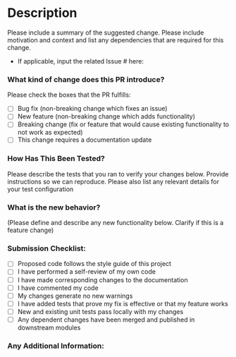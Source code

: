 # Description

Please include a summary of the suggested change. Please include motivation and context and list any dependencies that are required for this change.

- If applicable, input the related Issue # here: 

### What kind of change does this PR introduce?

Please check the boxes that the PR fulfills:

- [ ] Bug fix (non-breaking change which fixes an issue)
- [ ] New feature (non-breaking change which adds functionality)
- [ ] Breaking change (fix or feature that would cause existing functionality to not work as expected)
- [ ] This change requires a documentation update

### How Has This Been Tested?

Please describe the tests that you ran to verify your changes below. Provide instructions so we can reproduce. Please also list any relevant details for your test configuration


### What is the new behavior?
(Please define and describe any new functionality below. Clarify if this is a feature change)


### Submission Checklist:

- [ ] Proposed code follows the style guide of this project
- [ ] I have performed a self-review of my own code
- [ ] I have made corresponding changes to the documentation
- [ ] I have commented my code
- [ ] My changes generate no new warnings
- [ ] I have added tests that prove my fix is effective or that my feature works
- [ ] New and existing unit tests pass locally with my changes
- [ ] Any dependent changes have been merged and published in downstream modules

### Any Additional Information:




